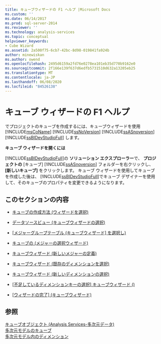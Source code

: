 ```yaml
---
title: キューブウィザードの F1 ヘルプ |Microsoft Docs
ms.custom: ''
ms.date: 06/14/2017
ms.prod: sql-server-2014
ms.reviewer: ''
ms.technology: analysis-services
ms.topic: conceptual
helpviewer_keywords:
- Cube Wizard
ms.assetid: 2a500f75-6cb7-42bc-8d98-019841fa924b
author: minewiskan
ms.author: owend
ms.openlocfilehash: 2495d6159a2fd76e0278ea101eb35d770b9162e0
ms.sourcegitcommit: 2f166e139f637d6edfb5731510d632a13205eb25
ms.translationtype: MT
ms.contentlocale: ja-JP
ms.lasthandoff: 06/08/2020
ms.locfileid: "84526138"
---
```

# <a name="cube-wizard-f1-help"></a>キューブ ウィザードの F1 ヘルプ
  でプロジェクトのキューブを作成するには、キューブウィザードを使用 [!INCLUDE[msCoName](../includes/msconame-md.md)] [!INCLUDE[ssNoVersion](../includes/ssnoversion-md.md)] [!INCLUDE[ssASnoversion](../includes/ssasnoversion-md.md)] [!INCLUDE[ssBIDevStudioFull](../includes/ssbidevstudiofull-md.md)] します。  
  
 **キューブ ウィザードを開くには**  
  
 [!INCLUDE[ssBIDevStudioFull](../includes/ssbidevstudiofull-md.md)]の **ソリューション エクスプローラー**で、 **プロジェクトの** [キューブ] [!INCLUDE[ssASnoversion](../includes/ssasnoversion-md.md)] フォルダーを右クリックし、 **[新しいキューブ]** をクリックします。 キューブ ウィザードを使用してキューブを作成した後は、 [!INCLUDE[ssBIDevStudioFull](../includes/ssbidevstudiofull-md.md)]でキューブ デザイナーを使用して、そのキューブのプロパティを変更できるようになります。  
  
## <a name="in-this-section"></a>このセクションの内容  
  
-   [キューブの作成方法 &#40;ウィザードを選択&#41;](select-creation-method-cube-wizard.md)  
  
-   [データソースビュー &#40;キューブウィザードの選択&#41;](select-a-data-source-view-cube-wizard.md)  
  
-   [[メジャーグループテーブル &#40;キューブウィザード] を選択し&#41;](select-measure-group-tables-cube-wizard.md)  
  
-   [キューブの &#40;メジャーの選択ウィザード&#41;](select-measures-cube-wizard.md)  
  
-   [キューブウィザード &#40;新しいメジャーの定義&#41;](define-new-measures-cube-wizard.md)  
  
-   [キューブウィザード &#40;既存のディメンションを選択&#41;](select-existing-dimensions-cube-wizard.md)  
  
-   [キューブウィザード &#40;新しいディメンションの選択&#41;](select-new-dimensions-cube-wizard.md)  
  
-   [[不足しているディメンションキーの選択] キューブウィザード &#40;&#41;](select-missing-dimension-keys-cube-wizard.md)  
  
-   [[ウィザードの完了] &#40;キューブウィザード&#41;](completing-the-wizard-cube-wizard.md)  
  
## <a name="see-also"></a>参照  
 [キューブオブジェクト &#40;Analysis Services-多次元データ&#41;](multidimensional-models-olap-logical-cube-objects/cube-objects-analysis-services-multidimensional-data.md)   
 [多次元モデルのキューブ](multidimensional-models/cubes-in-multidimensional-models.md)   
 [多次元モデル内のディメンション](multidimensional-models/dimensions-in-multidimensional-models.md)  
  
  
